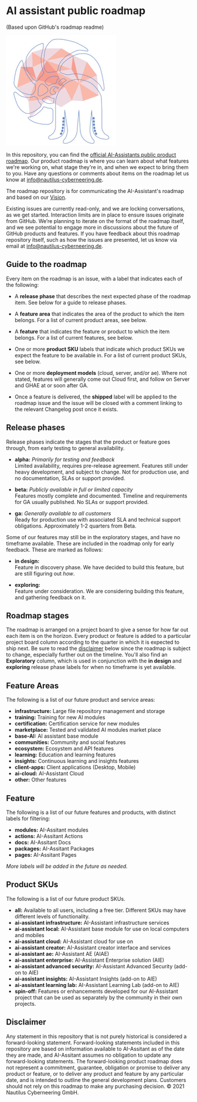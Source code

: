 # AI assistant public roadmap

(Based upon GitHub's roadmap readme)

![AI Assistant Icon](Media/AI_ASSISTANT-300x300.jpg)

In this repository, you can find the [official AI-Assistants public product roadmap](https://github.com/Nautilus-Cyberneering/ai_assistant_roadmap/projects/1). Our product roadmap is where you can learn about what features we're working on, what stage they're in, and when we expect to bring them to you. Have any questions or comments about items on the roadmap let us know at info@nautilus-cyberneering.de.

The roadmap repository is for communicating the AI-Assistant's roadmap and based on our [Vision](https://github.com/Nautilus-Cyberneering/ai_assistant_roadmap/blob/main/VISION.md).

Existing issues are currently read-only, and we are locking conversations, as we get started. Interaction limits are in place to ensure issues originate from GitHub. We’re planning to iterate on the format of the roadmap itself, and we see potential to engage more in discussions about the future of GitHub products and features. If you have feedback about this roadmap repository itself, such as how the issues are presented, let us know via email at info@nautilus-cyberneering.de.

## Guide to the roadmap

Every item on the roadmap is an issue, with a label that indicates each of the following:

- A **release phase** that describes the next expected phase of the roadmap item. See below for a guide to release phases.
- A **feature area** that indicates the area of the product to which the item belongs. For a list of current product areas, see below.
- A **feature** that indicates the feature or product to which the item belongs. For a list of current features, see below.
- One or more **product SKU** labels that indicate which product SKUs we expect the feature to be available in. For a list of current product SKUs, see below.
- One or more **deployment models** (cloud, server, and/or ae). Where not stated, features will generally come out Cloud first, and follow on Server and GHAE at or soon after GA.

- Once a feature is delivered, the **shipped** label will be applied to the roadmap issue and the issue will be closed with a comment linking to the relevant Changelog post once it exists.

## Release phases

Release phases indicate the stages that the product or feature goes through, from early testing to general availability.

- **alpha:** *Primarily for testing and feedback*\
Limited availability, requires pre-release agreement. Features still under heavy development, and subject to change. Not for production use, and no documentation, SLAs or support provided.

- **beta:** *Publicly available in full or limited capacity*\
Features mostly complete and documented. Timeline and requirements for GA usually published. No SLAs or support provided.

- **ga:** *Generally available to all customers*\
Ready for production use with associated SLA and technical support obligations. Approximately 1-2 quarters from Beta.

Some of our features may still be in the exploratory stages, and have no timeframe available. These are included in the roadmap only for early feedback. These are marked as follows:

- **in design:**\
Feature in discovery phase. We have decided to build this feature, but are still figuring out *how*.

- **exploring:**\
Feature under consideration. We are considering building this feature, and gathering feedback on it.

## Roadmap stages

The roadmap is arranged on a project board to give a sense for how far out each item is on the horizon. Every product or feature is added to a particular project board column according to the quarter in which it is expected to ship next. Be sure to read the [disclaimer](#disclaimer) below since the roadmap is subject to change, especially further out on the timeline.  You'll also find an **Exploratory** column, which is used in conjunction with the **in design** and **exploring** release phase labels for when no timeframe is yet available.

## Feature Areas

The following is a list of our future product and service areas:

- **infrastructure:** Large file repository management and storage
- **training:** Training for new AI modules
- **certification:** Certification service for new modules
- **marketplace:** Tested and validated AI modules market place
- **base-AI:** AI assistant base module
- **communities:** Community and social features
- **ecosystem:** Ecosystem and API features
- **learning:** Education and learning features
- **insights:** Continuous learning and insights features
- **client-apps:** Client applications (Desktop, Mobile)
- **ai-cloud:** AI-Assistant Cloud
- **other:** Other features

## Feature

The following is a list of our future features and products, with distinct labels for filtering:

- **modules:** AI-Assitant modules
- **actions:** AI-Assitant Actions
- **docs:** AI-Assitant Docs
- **packages:** AI-Assitant Packages
- **pages:** AI-Assitant Pages

*More labels will be added in the future as needed.*

## Product SKUs

The following is a list of our future product SKUs.

- **all:** Available to all users, including a free tier. Different SKUs may have different levels of functionality.
- **ai-assistant infrastructure:** AI-Assistant infrastructure services
- **ai-assistant local:** AI-Assistant base module for use on local computers and mobiles
- **ai-assistant cloud:** AI-Assistant cloud for use on
- **ai-assistant creator:** AI-Assistant creator interface and services
- **ai-assistant ae:** AI-Assistant AE (AIAE)
- **ai-assistant enterprise:** AI-Assistant Enterprise solution (AIE)
- **ai-assistant advanced security:** AI-Assistant Advanced Security (add-on to AIE)
- **ai-assistant insights:** AI-Assistant Insights (add-on to AIE)
- **ai-assistant learning lab:** AI-Assistant Learning Lab (add-on to AIE)
- **spin-off:** Features or enhancements developed for our AI-Assistant project that can be used as separately by the community in their own projects.

## Disclaimer

Any statement in this repository that is not purely historical is considered a forward-looking statement. Forward-looking statements included in this repository are based on information available to AI-Assitant as of the date they are made, and AI-Assitant assumes no obligation to update any forward-looking statements. The forward-looking product roadmap does not represent a commitment, guarantee, obligation or promise to deliver any product or feature, or to deliver any product and feature by any particular date, and is intended to outline the general development plans. Customers should not rely on this roadmap to make any purchasing decision.
© 2021 Nautilus Cyberneering GmbH.

<!--
Future incorporation:
----------------------------
Terms
Privacy
Security
Status
Docs
Contact AI-Assistant
Pricing
API
Training
Blog
About
-->